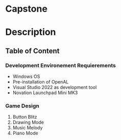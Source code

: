 # Capstone

# Description

## Table of Content

### Development Environement Requierements
- Windows OS
- Pre-installation of OpenAL
- Visual Studio 2022 as development tool
- Novation Launchpad Mini MK3

### Game Design
1. Button Blitz
2. Drawing Mode
3. Music Melody
4. Piano Mode


 
